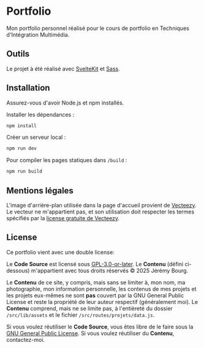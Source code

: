 # Portfolio

Mon portfolio personnel réalisé pour le cours de portfolio en Techniques d'Intégration Multimédia.

## Outils

Le projet à été réalisé avec [SvelteKit](https://svelte.dev/) et [Sass](https://sass-lang.com/).

## Installation

Assurez-vous d'avoir Node.js et npm installés.

Installer les dépendances :

```bash
npm install
```

Créer un serveur local :

```bash
npm run dev
```

Pour compiler les pages statiques dans `/build` :

```bash
npm run build
```

## Mentions légales

L'image d'arrière-plan utilisée dans la page d'accueil provient de [Vecteezy](https://www.vecteezy.com/vector-art/9302817-vector-red-horizontal-landscape-with-fog-forest-spruce-fir-and-morning-sunlight-autumn-season-illustration-of-panoramic-view-silhouette-mist-and-orange-mountains-fall-trees-fire-in-the-woods).
Le vecteur ne m'appartient pas, et son utilisation doit respecter les termes spécifiés par la [license gratuite de Vecteezy](https://www.vecteezy.com/licensing-agreement).

## License

Ce portfolio vient avec une double license:

Le **Code Source** est licensé sous [GPL-3.0-or-later](https://www.gnu.org/licenses/gpl-3.0.en.html).
Le **Contenu** (défini ci-dessous) m'appartient avec tous droits réservés © 2025 Jérémy Bourg.

Le **Contenu** de ce site, y compris, mais sans se limiter à, mon nom, ma photographie, mon information personnelle, les contenus de mes projets et les projets eux-mêmes ne sont **pas** couvert par la GNU General Public License et reste la propriété de leur auteur respectif (généralement moi).
Le **Contenu** comprend, mais ne se limite pas, à l'entièreté du dossier `/src/lib/assets` et le fichier `/src/routes/projets/data.js`.

Si vous voulez réutiliser le **Code Source**, vous êtes libre de le faire sous la [GNU General Public License](https://www.gnu.org/licenses/gpl-3.0.en.html).
Si vous voulez réutiliser du **Contenu**, contactez-moi.
